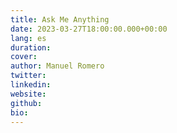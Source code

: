 ```yaml
---
title: Ask Me Anything
date: 2023-03-27T18:00:00.000+00:00
lang: es
duration: 
cover:
author: Manuel Romero
twitter: 
linkedin:
website: 
github: 
bio:
---
```


<EventSummary
    description=""
    poster="https://somosnlp.github.io/assets/images/eventos/230327_ama_con_manuel_romero.jpg"
    video="https://www.youtube.com/embed/ADYPxZlUZDY"
    name=""
    website=""
    twitter=""
    linkedin=""
    github=""
    bio=""
/>

